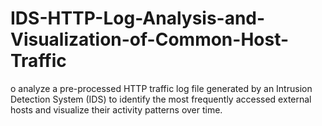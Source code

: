 # IDS-HTTP-Log-Analysis-and-Visualization-of-Common-Host-Traffic
o analyze a pre-processed HTTP traffic log file generated by an Intrusion Detection System (IDS) to identify the most frequently accessed external hosts and visualize their activity patterns over time.
